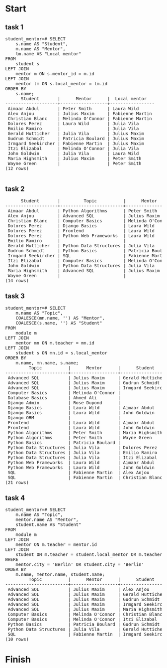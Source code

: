 # Start

## task 1

<pre>student_mentor=# SELECT
    s.name AS &quot;Student&quot;,
    m.name AS &quot;Mentor&quot;,
    lm.name AS &quot;Local mentor&quot;
FROM
    student s
LEFT JOIN
    mentor m ON s.mentor_id = m.id
LEFT JOIN
    mentor lm ON s.local_mentor = lm.id
ORDER BY
    s.name;
      Student       |      Mentor      |  Local mentor   
--------------------+------------------+-----------------
 Aimaar Abdul       | Peter Smith      | Laura Wild
 Alex Anjou         | Julius Maxim     | Fabienne Martin
 Christian Blanc    | Melinda O&apos;Connor | Fabienne Martin
 Dolores Perez      | Laura Wild       | Julia Vila
 Emilio Ramiro      |                  | Julia Vila
 Gerald Hutticher   | Julia Vila       | Julius Maxim
 Gudrun Schmidt     | Patricia Boulard | Julius Maxim
 Irmgard Seekircher | Fabienne Martin  | Julius Maxim
 Itzi Elizabal      | Melinda O&apos;Connor | Julia Vila
 John Goldwin       | Julia Vila       | Laura Wild
 Maria Highsmith    | Julius Maxim     | Peter Smith
 Wayne Green        |                  | Peter Smith
(12 rows)

</pre>

## task 2

<pre>      Student       |         Topic          |      Mentor      
--------------------+------------------------+------------------
 Aimaar Abdul       | Python Algorithms      | Peter Smith
 Alex Anjou         | Advanced SQL           | Julius Maxim
 Christian Blanc    | Computer Basics        | Melinda O&apos;Connor
 Dolores Perez      | Django Basics          | Laura Wild
 Dolores Perez      | Frontend               | Laura Wild
 Dolores Perez      | Python Web Frameworks  | Laura Wild
 Emilio Ramiro      |                        | 
 Gerald Hutticher   | Python Data Structures | Julia Vila
 Gudrun Schmidt     | Python Basics          | Patricia Boulard
 Irmgard Seekircher | SQL                    | Fabienne Martin
 Itzi Elizabal      | Computer Basics        | Melinda O&apos;Connor
 John Goldwin       | Python Data Structures | Julia Vila
 Maria Highsmith    | Advanced SQL           | Julius Maxim
 Wayne Green        |                        | 
(14 rows)
</pre>

## task 3

<pre>student_mentor=# SELECT
    m.name AS &quot;Topic&quot;,
    COALESCE(mn.name, &apos;&apos;) AS &quot;Mentor&quot;,
    COALESCE(s.name, &apos;&apos;) AS &quot;Student&quot;
FROM
    module m
LEFT JOIN
    mentor mn ON m.teacher = mn.id
LEFT JOIN
    student s ON mn.id = s.local_mentor
ORDER BY
    m.name, mn.name, s.name;
         Topic          |      Mentor      |      Student       
------------------------+------------------+--------------------
 Advanced SQL           | Julius Maxim     | Gerald Hutticher
 Advanced SQL           | Julius Maxim     | Gudrun Schmidt
 Advanced SQL           | Julius Maxim     | Irmgard Seekircher
 Computer Basics        | Melinda O&apos;Connor | 
 Database Basics        | Ahmed Ali        | 
 Django Admin           | Rose Dupond      | 
 Django Basics          | Laura Wild       | Aimaar Abdul
 Django Basics          | Laura Wild       | John Goldwin
 Django ORM             |                  | 
 Frontend               | Laura Wild       | Aimaar Abdul
 Frontend               | Laura Wild       | John Goldwin
 Python Algorithms      | Peter Smith      | Maria Highsmith
 Python Algorithms      | Peter Smith      | Wayne Green
 Python Basics          | Patricia Boulard | 
 Python Data Structures | Julia Vila       | Dolores Perez
 Python Data Structures | Julia Vila       | Emilio Ramiro
 Python Data Structures | Julia Vila       | Itzi Elizabal
 Python Web Frameworks  | Laura Wild       | Aimaar Abdul
 Python Web Frameworks  | Laura Wild       | John Goldwin
 SQL                    | Fabienne Martin  | Alex Anjou
 SQL                    | Fabienne Martin  | Christian Blanc
(21 rows)
</pre>

## task 4

<pre>student_mentor=# SELECT
    m.name AS &quot;Topic&quot;,
    mentor.name AS &quot;Mentor&quot;,
    student.name AS &quot;Student&quot;
FROM
    module m
LEFT JOIN
    mentor ON m.teacher = mentor.id
LEFT JOIN
    student ON m.teacher = student.local_mentor OR m.teacher = student.mentor_id
WHERE
    mentor.city = &apos;Berlin&apos; OR student.city = &apos;Berlin&apos;
ORDER BY
    m.name, mentor.name, student.name;
         Topic          |      Mentor      |      Student       
------------------------+------------------+--------------------
 Advanced SQL           | Julius Maxim     | Alex Anjou
 Advanced SQL           | Julius Maxim     | Gerald Hutticher
 Advanced SQL           | Julius Maxim     | Gudrun Schmidt
 Advanced SQL           | Julius Maxim     | Irmgard Seekircher
 Advanced SQL           | Julius Maxim     | Maria Highsmith
 Computer Basics        | Melinda O&apos;Connor | Christian Blanc
 Computer Basics        | Melinda O&apos;Connor | Itzi Elizabal
 Python Basics          | Patricia Boulard | Gudrun Schmidt
 Python Data Structures | Julia Vila       | Gerald Hutticher
 SQL                    | Fabienne Martin  | Irmgard Seekircher
(10 rows)
</pre>

# Finish
